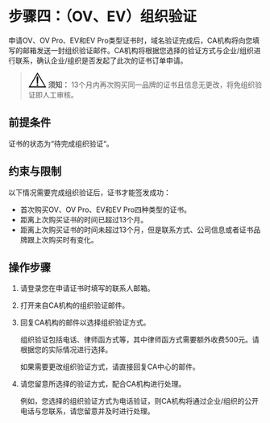 # 步骤四：（OV、EV）组织验证<a name="ZH-CN_TOPIC_0000001170266468"></a>

申请OV、OV Pro、EV和EV Pro类型证书时，域名验证完成后，CA机构将向您填写的邮箱发送一封组织验证邮件。CA机构将根据您选择的验证方式与企业/组织进行联系，确认企业/组织是否发起了此次的证书订单申请。

>![](public_sys-resources/icon-notice.gif) **须知：** 
>13个月内再次购买同一品牌的证书且信息无更改，将免组织验证即人工审核。

## 前提条件<a name="zh-cn_topic_0000001215817233_zh-cn_topic_0000001124315655_zh-cn_topic_0196219187_zh-cn_topic_0195832409_section208102035152311"></a>

证书的状态为“待完成组织验证“。

## 约束与限制<a name="zh-cn_topic_0000001215817233_zh-cn_topic_0000001124315655_zh-cn_topic_0196219187_section104211629391"></a>

以下情况需要完成组织验证后，证书才能签发成功：

-   首次购买OV、OV Pro、EV和EV Pro四种类型的证书。
-   距离上次购买证书的时间已超过13个月。
-   距离上次购买证书的时间未超过13个月，但是联系方式、公司信息或者证书品牌跟上次购买时有变化。

## 操作步骤<a name="zh-cn_topic_0000001215817233_zh-cn_topic_0000001124315655_zh-cn_topic_0196219187_zh-cn_topic_0195832409_section318844117231"></a>

1.  请登录您在申请证书时填写的联系人邮箱。
2.  打开来自CA机构的组织验证邮件。
3.  回复CA机构的邮件以选择组织验证方式。

    组织验证包括电话、律师函方式等，其中律师函方式需要额外收费500元。请根据您的实际情况进行选择。

    如果需要更改组织验证方式，请直接回复CA中心的邮件。

4.  请您留意所选择的验证方式，配合CA机构进行处理。

    例如，您选择的组织验证方式为电话验证，则CA机构将通过企业/组织的公开电话与您联系，请您留意并及时进行处理。


